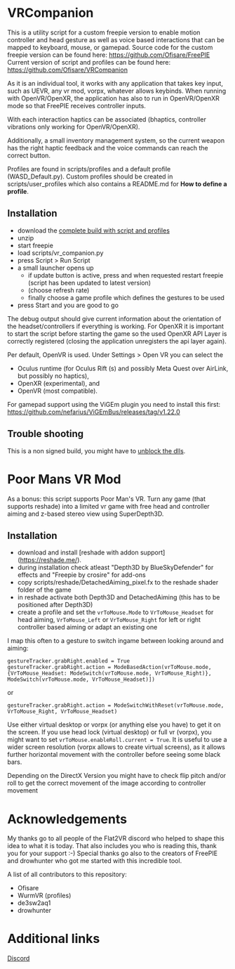 # VRCompanion
This is a utility script for a custom freepie version to enable motion controller and head gesture as well as voice based interactions that can be mapped to keyboard, mouse, or gamepad.
Source code for the custom freepie version can be found here: https://github.com/Ofisare/FreePIE  
Current version of script and profiles can be found here: https://github.com/Ofisare/VRCompanion

As it is an individual tool, it works with any application that takes key input, such as UEVR, any vr mod, vorpx, whatever allows keybinds.
When running with OpenVR/OpenXR, the application has also to run in OpenVR/OpenXR mode so that FreePIE receives controller inputs.

With each interaction haptics can be associated (bhaptics, controller vibrations only working for OpenVR/OpenXR).

Additionally, a small inventory management system, so the current weapon has the right haptic feedback and the voice commands can reach the correct button.

Profiles are found in scripts/profiles and a default profile (WASD_Default.py).
Custom profiles should be created in scripts/user_profiles which also contains a README.md for **How to define a profile**.

## Installation
 - download the [complete build with script and profiles](https://github.com/Ofisare/VRCompanion/releases/tag/Release_2.0)
 - unzip
 - start freepie
 - load scripts/vr_companion.py
 - press Script > Run Script
 - a small launcher opens up
   - if update button is active, press and when requested restart freepie (script has been updated to latest version)
   - (choose refresh rate)
   - finally choose a game profile which defines the gestures to be used
 - press Start and you are good to go

The debug output should give current information about the orientation of the headset/controllers if everything is working.
For OpenXR it is important to start the script before starting the game so the used OpenXR API Layer is correctly registered (closing the application unregisters the api layer again).

Per default, OpenVR is used. Under Settings > Open VR you can select the
 - Oculus runtime (for Oculus Rift (s) and possibly Meta Quest over AirLink, but possibly no haptics),
 - OpenXR (experimental), and
 - OpenVR (most compatible).

For gamepad support using the ViGEm plugin you need to install this first: https://github.com/nefarius/ViGEmBus/releases/tag/v1.22.0

## Trouble shooting
This is a non signed build, you might have to [unblock the dlls](https://discord.com/channels/747967102895390741/1193837770767081492/1206458400960155698).  

# Poor Mans VR Mod
As a bonus: this script supports Poor Man's VR.
Turn any game (that supports reshade) into a limited vr game with free head and controller aiming and z-based stereo view using SuperDepth3D.

## Installation
 - download and install [reshade with addon support] (https://reshade.me/).
 - during installation check atleast "Depth3D by BlueSkyDefender" for effects and "Freepie by crosire" for add-ons
 - copy scripts/reshade/DetachedAiming_pixel.fx to the reshade shader folder of the game
 - in reshade activate both Depth3D and DetachedAiming (this has to be positioned after Depth3D)
 - create a profile and set the `vrToMouse.Mode` to `VrToMouse_Headset` for head aiming, `VrToMouse_Left` or `VrToMouse_Right` for left or right controller based aiming or adapt an existing one

I map this often to a gesture to switch ingame between looking around and aiming:
```
gestureTracker.grabRight.enabled = True
gestureTracker.grabRight.action = ModeBasedAction(vrToMouse.mode, {VrToMouse_Headset: ModeSwitch(vrToMouse.mode, VrToMouse_Right)}, ModeSwitch(vrToMouse.mode, VrToMouse_Headset)])
```
or
```
gestureTracker.grabRight.action = ModeSwitchWithReset(vrToMouse.mode, VrToMouse_Right, VrToMouse_Headset)
```

Use either virtual desktop or vorpx (or anything else you have) to get it on the screen.
If you use head lock (virtual desktop) or full vr (vorpx), you might want to set `vrToMouse.enableRoll.current = True`.
It is useful to use a wider screen resolution (vorpx allows to create virtual screens), as it allows further horizontal movement with the controller before seeing some black bars.

Depending on the DirectX Version you might have to check flip pitch and/or roll to get the correct movement of the image according to controller movement

# Acknowledgements
My thanks go to all people of the Flat2VR discord who helped to shape this idea to what it is today.
That also includes you who is reading this, thank you for your support :-)
Special thanks go also to the creators of FreePIE and drowhunter who got me started with this incredible tool.

A list of all contributors to this repository:
 - Ofisare
 - WurmVR (profiles)
 - de3sw2aq1
 - drowhunter

# Additional links
[Discord](https://discord.com/channels/747967102895390741/1193837770767081492/1193837770767081492)
